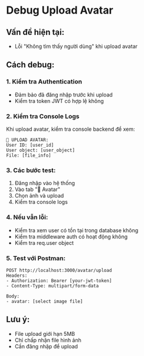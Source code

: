 # Debug Upload Avatar

## Vấn đề hiện tại:
- Lỗi "Không tìm thấy người dùng" khi upload avatar

## Cách debug:

### 1. Kiểm tra Authentication
- Đảm bảo đã đăng nhập trước khi upload
- Kiểm tra token JWT có hợp lệ không

### 2. Kiểm tra Console Logs
Khi upload avatar, kiểm tra console backend để xem:
```
📸 UPLOAD AVATAR:
User ID: [user_id]
User object: [user_object]
File: [file_info]
```

### 3. Các bước test:
1. Đăng nhập vào hệ thống
2. Vào tab "📸 Avatar"
3. Chọn ảnh và upload
4. Kiểm tra console logs

### 4. Nếu vẫn lỗi:
- Kiểm tra xem user có tồn tại trong database không
- Kiểm tra middleware auth có hoạt động không
- Kiểm tra req.user object

### 5. Test với Postman:
```
POST http://localhost:3000/avatar/upload
Headers:
- Authorization: Bearer [your-jwt-token]
- Content-Type: multipart/form-data

Body:
- avatar: [select image file]
```

## Lưu ý:
- File upload giới hạn 5MB
- Chỉ chấp nhận file hình ảnh
- Cần đăng nhập để upload

